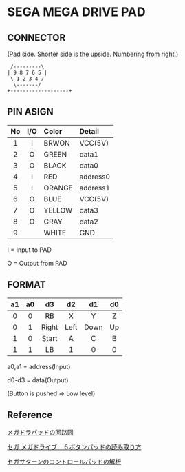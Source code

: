 # SEGA MEGA DRIVE PAD

## CONNECTOR
(Pad side. Shorter side is the upside. Numbering from right.)

```
 /---------\
| 9 8 7 6 5 |
 \ 1 2 3 4 /
  \-------/
+-------------------+
```

## PIN ASIGN

|No|I/O| Color | Detail   |
|:-:|:-:|:-|:-|
| 1| I | BRWON | VCC(5V)  |
| 2| O | GREEN | data1    |
| 3| O | BLACK | data0    |
| 4| I | RED   | address0 |
| 5| I | ORANGE| address1 |
| 6| O | BLUE  | VCC(5V)  |
| 7| O | YELLOW| data3    |
| 8| O | GRAY  | data2    |
| 9|   | WHITE | GND      |

 I = Input to PAD
 
 O = Output from PAD

## FORMAT

|a1|a0|   d3|  d2|  d1|d0|
|:-:|:-:|:-:|:-:|:-:|:-:|
| 0| 0|   RB|   X|   Y| Z|
| 0| 1|Right|Left|Down|Up|
| 1| 0|Start|   A|   C| B|
| 1| 1|   LB|   1|   0| 0|

a0,a1 = address(Input)
 
d0-d3 = data(Output)
 
(Button is pushed => Low level)

## Reference
[メガドラパッドの回路図](https://nicotakuya.hatenablog.com/entry/20081029/1225295517)

[セガ メガドライブ　６ボタンパッドの読み取り方](https://applause.elfmimi.jp/md6bpad.html)

[セガサターンのコントロールパッドの解析](http://kaele.com/~kashima/games/saturn.html)
